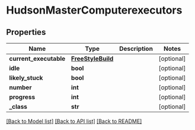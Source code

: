 # HudsonMasterComputerexecutors

## Properties
Name | Type | Description | Notes
------------ | ------------- | ------------- | -------------
**current_executable** | [**FreeStyleBuild**](FreeStyleBuild.md) |  | [optional] 
**idle** | **bool** |  | [optional] 
**likely_stuck** | **bool** |  | [optional] 
**number** | **int** |  | [optional] 
**progress** | **int** |  | [optional] 
**_class** | **str** |  | [optional] 

[[Back to Model list]](../README.md#documentation-for-models) [[Back to API list]](../README.md#documentation-for-api-endpoints) [[Back to README]](../README.md)


